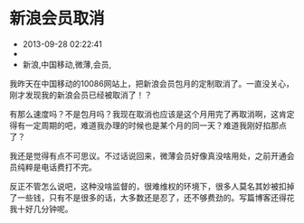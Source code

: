 # 新浪会员取消
- 2013-09-28 02:22:41
- 
- 新浪,中国移动,微薄,会员,

<p>我昨天在中国移动的10086网站上，把新浪会员包月的定制取消了。一直没关心，刚才发现我的新浪会员已经被取消了！？</p>
<p>有那么速度吗？不是包月吗？我现在取消也应该是这个月用完了再取消啊，这肯定得有一定周期的吧，难道我办理的时候也是某个月的同一天？难道我刚好掐那点了？</p>
<p>我还是觉得有点不可思议。不过话说回来，微薄会员好像真没啥用处，之前开通会员纯粹是电话费打不完。</p><p>反正不管怎么说吧，这种没啥监督的，很难维权的环境下，很多人莫名其妙被扣掉了一些钱，只有不是很多的话，大多数还是忍了，还不够费劲的。写篇博客还得花我十好几分钟呢。</p>